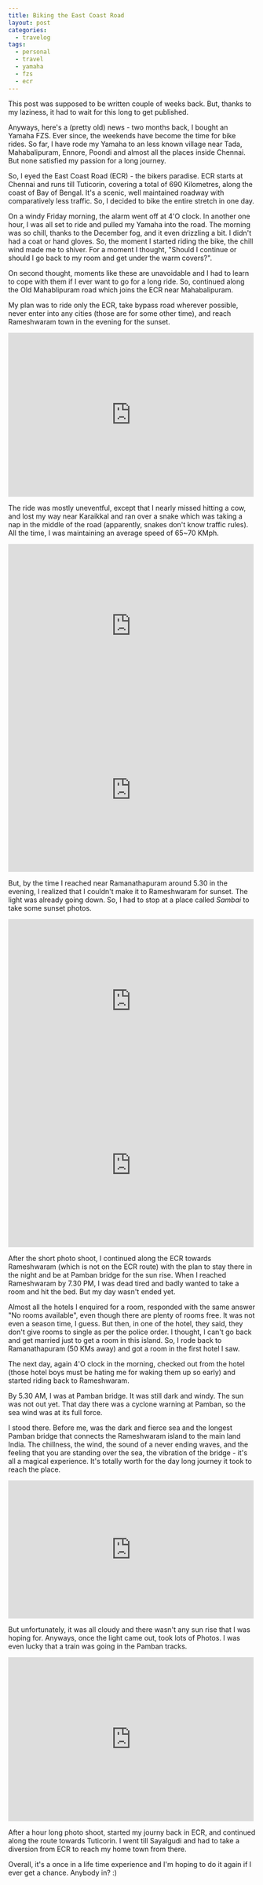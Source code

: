 ```yaml
---
title: Biking the East Coast Road
layout: post
categories:
  - travelog
tags:
  - personal
  - travel
  - yamaha
  - fzs
  - ecr
---
```

This post was supposed to be written couple of weeks back. But, thanks to my laziness, it had to wait for this long to get published. 

Anyways, here's a (pretty old) news - two months back, I bought an Yamaha FZS. Ever since, the weekends have become the time for bike rides. So far, I have rode my Yamaha to an less known village near Tada, Mahabalipuram, Ennore, Poondi and almost all the places inside Chennai. But none satisfied my passion for a long journey.

So, I eyed the East Coast Road (ECR) - the bikers paradise. ECR starts at Chennai and runs till Tuticorin, covering a total of 690 Kilometres, along the coast of Bay of Bengal. It's a scenic, well maintained roadway with comparatively less traffic. So, I decided to bike the entire stretch in one day.

On a windy Friday morning, the alarm went off at 4'O clock. In another one hour, I was all set to ride and pulled my Yamaha into the road. The morning was so chill, thanks to the December fog, and it even drizzling a bit. I didn't had a coat or hand gloves. So, the moment I started riding the bike, the chill wind made me to shiver. For a moment I thought, "Should I continue or should I go back to my room and get under the warm covers?".

On second thought, moments like these are unavoidable and I had to learn to cope with them if I ever want to go for a long ride. So, continued along the Old Mahablipuram road which joins the ECR near Mahabalipuram. 

My plan was to ride only the ECR, take bypass road wherever possible, never enter into any cities (those are for some other time), and reach Rameshwaram town in the evening for the sunset. 

<iframe src="http://www.flickr.com/photos/veerasundar/11627673084/player/" width="500" height="334" frameborder="0" allowfullscreen webkitallowfullscreen mozallowfullscreen oallowfullscreen msallowfullscreen></iframe>

The ride was mostly uneventful, except that I nearly missed hitting a cow, and lost my way near Karaikkal and ran over a snake which was taking a nap in the middle of the road (apparently, snakes don't know traffic rules). All the time, I was maintaining an average speed of 65~70 KMph. 

<iframe src="http://www.flickr.com/photos/veerasundar/11627551013/in/photostream/player/" width="500" height="334" frameborder="0" allowfullscreen webkitallowfullscreen mozallowfullscreen oallowfullscreen msallowfullscreen></iframe>

<iframe src="http://www.flickr.com/photos/veerasundar/11628092056/in/photostream/player/" width="500" height="334" frameborder="0" allowfullscreen webkitallowfullscreen mozallowfullscreen oallowfullscreen msallowfullscreen></iframe>

But, by the time I reached near Ramanathapuram around 5.30 in the evening, I realized that I couldn't make it to Rameshwaram for sunset. The light was already going down. So, I had to stop at a place called *Sambai* to take some sunset photos.

<iframe src="http://www.flickr.com/photos/veerasundar/11627526243/in/photostream/player/" width="500" height="334" frameborder="0" allowfullscreen webkitallowfullscreen mozallowfullscreen oallowfullscreen msallowfullscreen></iframe>

<iframe src="http://www.flickr.com/photos/veerasundar/11627528663/in/photostream/player/" width="500" height="334" frameborder="0" allowfullscreen webkitallowfullscreen mozallowfullscreen oallowfullscreen msallowfullscreen></iframe>

After the short photo shoot, I continued along the ECR towards Rameshwaram (which is not on the ECR route) with the plan to stay there in the night and be at Pamban bridge for the sun rise. When I reached Rameshwaram by 7.30 PM, I was dead tired and badly wanted to take a room and hit the bed. But my day wasn't ended yet.

Almost all the hotels I enquired for a room, responded with the same answer "No rooms available", even though there are plenty of rooms free. It was not even a season time, I guess. But then, in one of the hotel, they said, they don't give rooms to single as per the police order. I thought, I can't go back and get married just to get a room in this island. So, I rode back to Ramanathapuram (50 KMs away) and got a room in the first hotel I saw.

The next day, again 4'O clock in the morning, checked out from the hotel (those hotel boys must be hating me for waking them up so early) and started riding back to Rameshwaram.

By 5.30 AM, I was at Pamban bridge. It was still dark and windy. The sun was not out yet. That day there was a cyclone warning at Pamban, so the sea wind was at its full force.

I stood there. Before me, was the dark and fierce sea and the longest Pamban bridge that connects the Rameshwaram island to the main land India. The chillness, the wind, the sound of a never ending waves, and the feeling that you are standing over the sea, the vibration of the bridge - it's all a magical experience. It's totally worth for the day long journey it took to reach the place.

<iframe src="http://www.flickr.com/photos/veerasundar/11626330226/in/photostream/player/" width="500" height="281" frameborder="0" allowfullscreen webkitallowfullscreen mozallowfullscreen oallowfullscreen msallowfullscreen></iframe>

But unfortunately, it was all cloudy and there wasn't any sun rise that I was hoping for. Anyways, once the light came out, took lots of Photos. I was even lucky that a train was going in the Pamban tracks.

<iframe src="http://www.flickr.com/photos/veerasundar/11308380016/player/" width="500" height="334" frameborder="0" allowfullscreen webkitallowfullscreen mozallowfullscreen oallowfullscreen msallowfullscreen></iframe>

After a hour long photo shoot, started my journy back in ECR, and continued along the route towards Tuticorin. I went till Sayalgudi and had to take a diversion from ECR to reach my home town from there.

Overall, it's a once in a life time experience and I'm hoping to do it again if I ever get a chance. Anybody in? :)
